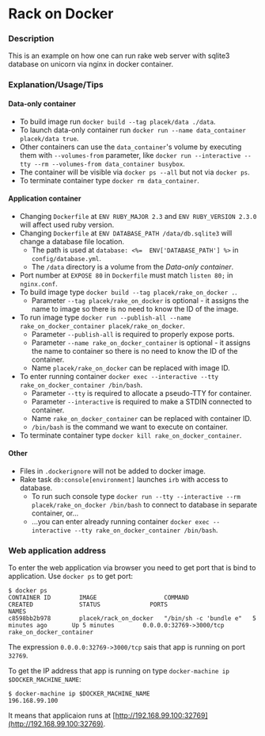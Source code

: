 # Rack on Docker

### Description

This is an example on how one can run rake web server with sqlite3 database on unicorn via nginx in docker container.

### Explanation/Usage/Tips

#### Data-only container

* To build image run `docker build --tag placek/data ./data`.
* To launch data-only container run `docker run --name data_container placek/data true`.
* Other containers can use the `data_container`'s volume by executing them with `--volumes-from` parameter, like `docker run --interactive --tty --rm --volumes-from data_container busybox`.
* The container will be visible via `docker ps --all` but not via `docker ps`.
* To terminate container type `docker rm data_container`.

#### Application container

* Changing `Dockerfile` at `ENV RUBY_MAJOR 2.3` and `ENV RUBY_VERSION 2.3.0` will affect used ruby version.
* Changing `Dockerfile` at `ENV DATABASE_PATH /data/db.sqlite3` will change a database file location.
  * The path is used at `database: <%=  ENV['DATABASE_PATH'] %>` in `config/database.yml`.
  * The `/data` directory is a volume from the _Data-only container_.
* Port number at `EXPOSE 80` in `Dockerfile` must match `listen 80;` in `nginx.conf`.
* To build image type `docker build --tag placek/rake_on_docker .`.
  * Parameter `--tag placek/rake_on_docker` is optional - it assigns the name to image so there is no need to know the ID of the image.
* To run image type `docker run --publish-all --name rake_on_docker_container placek/rake_on_docker`.
  * Parameter `--publish-all` is required to properly expose ports.
  * Parameter `--name rake_on_docker_container` is optional - it assigns the name to container so there is no need to know the ID of the container.
  * Name `placek/rake_on_docker` can be replaced with image ID.
* To enter running container `docker exec --interactive --tty rake_on_docker_container /bin/bash`.
  * Parameter `--tty` is required to allocate a pseudo-TTY for container.
  * Parameter `--interactive` is required to make a STDIN connected to container.
  * Name `rake_on_docker_container` can be replaced with container ID.
  * `/bin/bash` is the command we want to execute on container.
* To terminate container type `docker kill rake_on_docker_container`.

#### Other

* Files in `.dockerignore` will not be added to docker image.
* Rake task `db:console[environment]` launches `irb` with access to database.
  * To run such console type `docker run --tty --interactive --rm placek/rake_on_docker /bin/bash` to connect to database in separate container, or...
  * ...you can enter already running container `docker exec --interactive --tty rake_on_docker_container /bin/bash`.

### Web application address

To enter the web application via browser you need to get port that is bind to application.
Use `docker ps` to get port:

```
$ docker ps
CONTAINER ID        IMAGE                   COMMAND                  CREATED             STATUS              PORTS                     NAMES
c8598bb2b978        placek/rack_on_docker   "/bin/sh -c 'bundle e"   5 minutes ago       Up 5 minutes        0.0.0.0:32769->3000/tcp   rake_on_docker_container
```

The expression `0.0.0.0:32769->3000/tcp` sais that app is running on port `32769`.


To get the IP address that app is running on type `docker-machine ip $DOCKER_MACHINE_NAME`:

```
$ docker-machine ip $DOCKER_MACHINE_NAME
196.168.99.100
```

It means that applicaion runs at [http://192.168.99.100:32769](http://192.168.99.100:32769).
